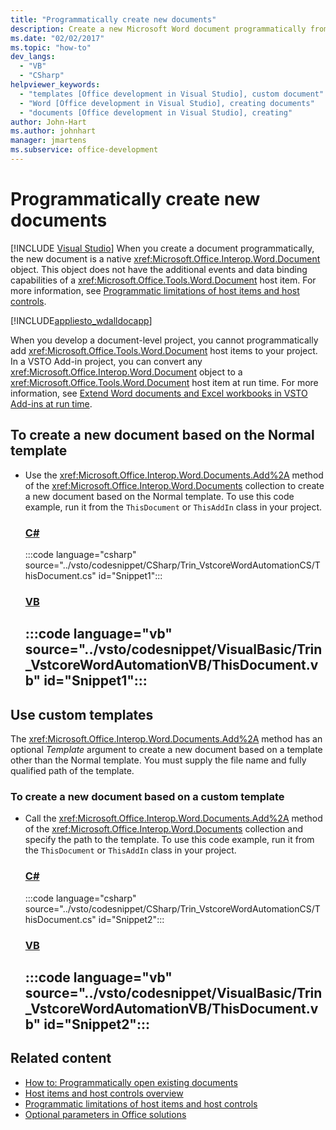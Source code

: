 ```yaml
---
title: "Programmatically create new documents"
description: Create a new Microsoft Word document programmatically from Visual Basic or C# in Visual Studio by using the default template or with a custom template.
ms.date: "02/02/2017"
ms.topic: "how-to"
dev_langs:
  - "VB"
  - "CSharp"
helpviewer_keywords:
  - "templates [Office development in Visual Studio], custom document"
  - "Word [Office development in Visual Studio], creating documents"
  - "documents [Office development in Visual Studio], creating"
author: John-Hart
ms.author: johnhart
manager: jmartens
ms.subservice: office-development
---
```

# Programmatically create new documents

 [!INCLUDE [Visual Studio](~/includes/applies-to-version/vs-windows-only.md)]
  When you create a document programmatically, the new document is a native <xref:Microsoft.Office.Interop.Word.Document> object. This object does not have the additional events and data binding capabilities of a <xref:Microsoft.Office.Tools.Word.Document> host item. For more information, see [Programmatic limitations of host items and host controls](../vsto/programmatic-limitations-of-host-items-and-host-controls.md).

 [!INCLUDE[appliesto_wdalldocapp](../vsto/includes/appliesto-wdalldocapp-md.md)]

 When you develop a document-level project, you cannot programmatically add <xref:Microsoft.Office.Tools.Word.Document> host items to your project. In a VSTO Add-in project, you can convert any <xref:Microsoft.Office.Interop.Word.Document> object to a <xref:Microsoft.Office.Tools.Word.Document> host item at run time. For more information, see [Extend Word documents and Excel workbooks in VSTO Add-ins at run time](../vsto/extending-word-documents-and-excel-workbooks-in-vsto-add-ins-at-run-time.md).

## To create a new document based on the Normal template

- Use the <xref:Microsoft.Office.Interop.Word.Documents.Add%2A> method of the <xref:Microsoft.Office.Interop.Word.Documents> collection to create a new document based on the Normal template. To use this code example, run it from the `ThisDocument` or `ThisAddIn` class in your project.

     ### [C#](#tab/csharp)
     :::code language="csharp" source="../vsto/codesnippet/CSharp/Trin_VstcoreWordAutomationCS/ThisDocument.cs" id="Snippet1":::

     ### [VB](#tab/vb)
     :::code language="vb" source="../vsto/codesnippet/VisualBasic/Trin_VstcoreWordAutomationVB/ThisDocument.vb" id="Snippet1":::
     ---

## Use custom templates
 The <xref:Microsoft.Office.Interop.Word.Documents.Add%2A> method has an optional *Template* argument to create a new document based on a template other than the Normal template. You must supply the file name and fully qualified path of the template.

### To create a new document based on a custom template

- Call the <xref:Microsoft.Office.Interop.Word.Documents.Add%2A> method of the <xref:Microsoft.Office.Interop.Word.Documents> collection and specify the path to the template. To use this code example, run it from the `ThisDocument` or `ThisAddIn` class in your project.

     ### [C#](#tab/csharp)
     :::code language="csharp" source="../vsto/codesnippet/CSharp/Trin_VstcoreWordAutomationCS/ThisDocument.cs" id="Snippet2":::

     ### [VB](#tab/vb)
     :::code language="vb" source="../vsto/codesnippet/VisualBasic/Trin_VstcoreWordAutomationVB/ThisDocument.vb" id="Snippet2":::
     ---

## Related content
- [How to: Programmatically open existing documents](../vsto/how-to-programmatically-open-existing-documents.md)
- [Host items and host controls overview](../vsto/host-items-and-host-controls-overview.md)
- [Programmatic limitations of host items and host controls](../vsto/programmatic-limitations-of-host-items-and-host-controls.md)
- [Optional parameters in Office solutions](../vsto/optional-parameters-in-office-solutions.md)
